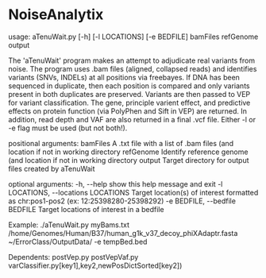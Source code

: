 # NoiseAnalytix

usage: aTenuWait.py [-h] [-l LOCATIONS] [-e BEDFILE] bamFiles refGenome output

The 'aTenuWait' program makes an attempt to adjudicate real variants from
noise. The program uses .bam files (aligned, collapsed reads) and identifies
variants (SNVs, INDELs) at all positions via freebayes. If DNA has been
sequenced in duplicate, then each position is compared and only variants
present in both duplicates are preserved. Variants are then passed to VEP for
variant classification. The gene, principle varient effect, and predictive
effects on protein function (via PolyPhen and Sift in VEP) are returned. In
addition, read depth and VAF are also returned in a final .vcf file. Either -l
or -e flag must be used (but not both!).

positional arguments:
  bamFiles              A .txt file with a list of .bam files (and location if
                        not in working directory
  refGenome             Identify reference genome (and location if not in
                        working directory
  output                Target directory for output files created by aTenuWait

optional arguments:
  -h, --help            show this help message and exit
  -l LOCATIONS, --locations LOCATIONS
                        Target location(s) of interest formatted as
                        chr:pos1-pos2 (ex: 12:25398280-25398292)
  -e BEDFILE, --bedfile BEDFILE
                        Target locations of interest in a bedfile

Example:
./aTenuWait.py myBams.txt /home/Genomes/Human/B37/human_g1k_v37_decoy_phiXAdaptr.fasta ~/ErrorClass/OutputData/ -e tempBed.bed


Dependents:
	postVep.py
	postVepVaf.py
	varClassifier.py[key1],key2,newPosDictSorted[key2])
